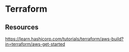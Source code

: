 
# Terraform

## Resources

https://learn.hashicorp.com/tutorials/terraform/aws-build?in=terraform/aws-get-started